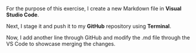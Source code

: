 For the purpose of this exercise, I create a new Markdown file in **Visual Studio Code**.

Next, I stage it and push it to my **GitHub** repository using **Terminal**.

Now, I add another line through GitHub and modify the .md file through the VS Code to showcase merging the changes.
